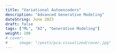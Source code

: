 ```yaml
---
title: "Variational Autoencoders"
description: "Advanced Generative Modeling"
dateString: June 2023
draft: false
tags: ["ML", "AI", "Generative Modeling"]
weight: 108
# cover:
#     image: "/posts/pca-visualized/cover.jpg"
---
```

